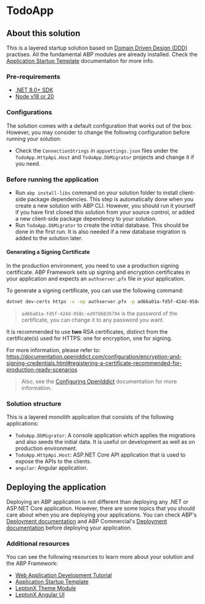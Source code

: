 # TodoApp

## About this solution

This is a layered startup solution based on [Domain Driven Design (DDD)](https://docs.abp.io/en/abp/latest/Domain-Driven-Design) practises. All the fundamental ABP modules are already installed. Check the [Application Startup Template](https://docs.abp.io/en/commercial/latest/startup-templates/application/index) documentation for more info.

### Pre-requirements

* [.NET 8.0+ SDK](https://dotnet.microsoft.com/download/dotnet)
* [Node v18 or 20](https://nodejs.org/en)

### Configurations

The solution comes with a default configuration that works out of the box. However, you may consider to change the following configuration before running your solution:

* Check the `ConnectionStrings` in `appsettings.json` files under the `TodoApp.HttpApi.Host` and `TodoApp.DbMigrator` projects and change it if you need.

### Before running the application

* Run `abp install-libs` command on your solution folder to install client-side package dependencies. This step is automatically done when you create a new solution with ABP CLI. However, you should run it yourself if you have first cloned this solution from your source control, or added a new client-side package dependency to your solution.
* Run `TodoApp.DbMigrator` to create the initial database. This should be done in the first run. It is also needed if a new database migration is added to the solution later.

#### Generating a Signing Certificate

In the production environment, you need to use a production signing certificate. ABP Framework sets up signing and encryption certificates in your application and expects an `authserver.pfx` file in your application.

To generate a signing certificate, you can use the following command:

```bash
dotnet dev-certs https -v -ep authserver.pfx -p ad66a01a-fd5f-424d-958c-ed978b836794
```

> `ad66a01a-fd5f-424d-958c-ed978b836794` is the password of the certificate, you can change it to any password you want.

It is recommended to use **two** RSA certificates, distinct from the certificate(s) used for HTTPS: one for encryption, one for signing.

For more information, please refer to: https://documentation.openiddict.com/configuration/encryption-and-signing-credentials.html#registering-a-certificate-recommended-for-production-ready-scenarios

> Also, see the [Configuring OpenIddict](https://docs.abp.io/en/abp/latest/Deployment/Configuring-OpenIddict#production-environment) documentation for more information.

### Solution structure

This is a layered monolith application that consists of the following applications:

* `TodoApp.DbMigrator`: A console application which applies the migrations and also seeds the initial data. It is useful on development as well as on production environment.
* `TodoApp.HttpApi.Host`: ASP.NET Core API application that is used to expose the APIs to the clients.
* `angular`: Angular application.

## Deploying the application

Deploying an ABP application is not different than deploying any .NET or ASP.NET Core application. However, there are some topics that you should care about when you are deploying your applications. You can check ABP's [Deployment documentation](https://docs.abp.io/en/abp/latest/Deployment/Index) and ABP Commercial's [Deployment documentation](https://docs.abp.io/en/commercial/latest/startup-templates/application/deployment?UI=MVC&DB=EF&Tiered=No) before deploying your application.

### Additional resources

You can see the following resources to learn more about your solution and the ABP Framework:

* [Web Application Development Tutorial](https://docs.abp.io/en/commercial/latest/tutorials/book-store/part-1)
* [Application Startup Template](https://docs.abp.io/en/commercial/latest/startup-templates/application/index)
* [LeptonX Theme Module](https://docs.abp.io/en/commercial/latest/themes/lepton-x/index)
* [LeptonX Angular UI](https://docs.abp.io/en/commercial/latest/themes/lepton-x/angular)
